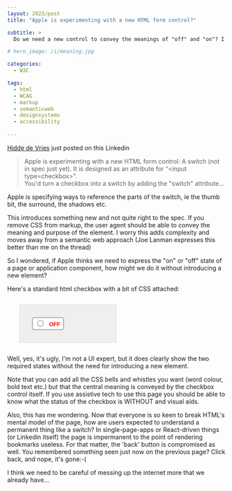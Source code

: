 ```yaml
---
layout: 2023/post
title: "Apple is experimenting with a new HTML form control?"

subtitle: >
  Do we need a new control to convey the meanings of "off" and "on"? I'm not sure we do, but Apple seems to think we do

# hero_image: /i/meaning.jpg

categories:
  - W3C

tags:
  - html
  - WCAG
  - markup
  - semanticweb
  - designsystems
  - accessibility
 
---
```


[Hidde de Vries](https://www.linkedin.com/in/hiddedevries/) just posted on this Linkedin

> Apple is experimenting with a new HTML form control: 
> A switch (not in spec just yet). 
> It is designed as an attribute for “&lt;input type=checkbox&gt;”.  
> You'd turn a checkbox into a switch by adding the "switch" attribute...

Apple is specifying ways to reference the parts of the switch, ie the thumb bit, the surround, the shadows etc.

This introduces something new and not quite right to the spec. If you remove CSS from markup, the user agent should be able to convey the meaning and purpose of the element. I worry this adds complexity and moves away from a semantic web approach (Joe Lanman expresses this better than me on the thread)

So I wondered, if Apple thinks we need to express the "on" or "off" state of a page or application component, how might we do it without introducing a new element? 

Here's a standard html checkbox with a bit of CSS attached:

<div style="margin:2em; padding: 2em; width: 33%; display: flex;border: 1px solid #ddd; background: #efefef;">

<style>
  /* Style the wrapper to include the checkbox and text within a border */
  .switch-wrapper {
    display: inline-block;
    border: 2px solid #aaa;
    padding: 0.25em 0.5em;
    border-radius: 5px;
    background: #fff;
  }

  /* Style for the label to show "OFF" by default */
  .switch + label::after {
    content: "OFF";
    margin-left: 0.5em;
    font-size: small;
    font-family: sans-serif;
    text-transform: uppercase;
    font-weight:bold;
    color: red;
  }

  /* Change label content to "ON" when the checkbox is checked */
  .switch:checked + label::after {
    content: "ON";
    font-weight:bold;
    color: green;
  }
</style>

<div class="switch-wrapper">
  <input type="checkbox" id="toggle" class="switch">
  <label for="toggle"></label>
</div>


</div>


Well, yes, it's ugly, I'm not a UI expert, but it does clearly show the two required states without the need for introducing a new element. 

Note that you can add all the CSS bells and whistles you want (word colour, bold text etc.) but that the central meaning is conveyed by the checkbox control itself. If you use assistive tech to use this page you should be able to know what the status of the checkbox is WITHOUT and visual aids.

Also, this has me wondering. Now that everyone is so keen to break HTML's mental model of the page, how are users expected to understand a permanent thing like a switch? In single-page-apps or React-driven things (or Linkedin itself) the page is impermanent to the point of rendering bookmarks useless. For that matter, the 'back' button is compromised as well. You remembered something seen just now on the previous page? Click back, and nope, it's gone:-(

I think we need to be careful of messing up the internet more that we already have...

